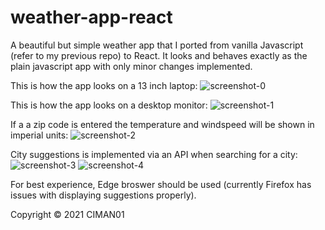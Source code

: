 # weather-app-react

A beautiful but simple weather app that I ported from vanilla Javascript (refer to my previous repo) to React. 
It looks and behaves exactly as the plain javascript app with only minor changes implemented.  

This is how the app looks on a 13 inch laptop:
![screenshot-0](https://user-images.githubusercontent.com/34729011/136462821-04de98e2-229e-4c8b-9b83-2ccf203e638c.png)

This is how the app looks on a desktop monitor:
![screenshot-1](https://user-images.githubusercontent.com/34729011/136462810-bfbc91cb-3d94-4646-8ec1-306e41b9db12.png)

If a a zip code is entered the temperature and windspeed will be shown in imperial units:
![screenshot-2](https://user-images.githubusercontent.com/34729011/136462815-256203e7-d016-4abf-a778-bf311c9f0375.png)

City suggestions is implemented via an API when searching for a city:  
![screenshot-3](https://user-images.githubusercontent.com/34729011/136462817-a57eabc4-7834-46bb-95b2-0bffb1641a8f.png)
![screenshot-4](https://user-images.githubusercontent.com/34729011/136462819-0eb867a9-b8c8-486f-9dc6-01fc91e2256b.png)

For best experience, Edge broswer should be used (currently Firefox has issues with displaying suggestions properly). 

Copyright © 2021 CIMAN01
